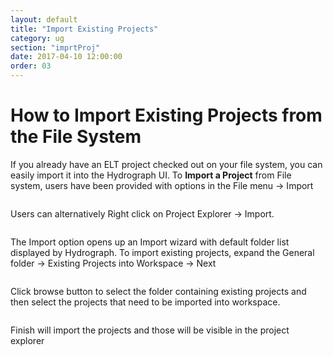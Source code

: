 ```yaml
---
layout: default
title: "Import Existing Projects"
category: ug
section: "imprtProj"
date: 2017-04-10 12:00:00
order: 03
---
```

 
<html>
<body>
<div class="page-header">
  <h1>How to Import Existing Projects from the File System</h1>
</div>
<p><span>If you already have an ELT project checked out on your file system, you can easily import it into the Hydrograph UI.
         To <b>Import a Project</b>&nbsp;from File system, users have been provided with options in the File menu -&gt; Import </span></p>
<p><img alt="" src="{{ site.baseurl }}/assets/img/imprtFilesFs/importproject.png"></p>
<p><span>Users can alternatively Right click on Project Explorer -&gt; Import. </span></p>
<p><img alt="" src="{{ site.baseurl }}/assets/img/imprtFilesFs/project_explorer_import_project.png"></p>
<p><span>The Import option opens up an Import wizard with default folder list displayed by Hydrograph. To import existing projects, expand the General folder -&gt; Existing Projects into Workspace -&gt; Next</span></p>
<p><img alt="" src="{{ site.baseurl }}/assets/img/imprtFilesFs/existing_projects_into_workspace.png"></p>
<p><span>Click browse button to select the folder containing existing projects and then select the projects that need to be imported into workspace.</span></p>
<p><img alt="" src="{{ site.baseurl }}/assets/img/imprtFilesFs/import_to_select_existing_project.png"></p>
<p><span>Finish will import the projects and those will be visible in the project explorer </span></p>
<p><img alt="" src="{{ site.baseurl }}/assets/img/imprtFilesFs/project_explorer_newproj.png"></p>

</body></html>
